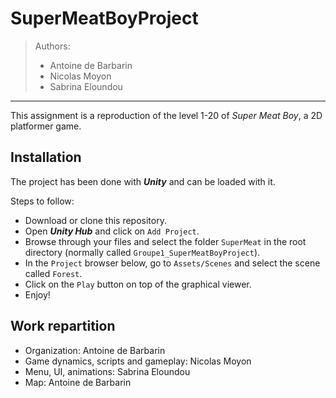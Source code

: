 # SuperMeatBoyProject

> Authors:
> - Antoine de Barbarin
> - Nicolas Moyon
> - Sabrina Eloundou

---

This assignment is a reproduction of the level 1-20 of *Super Meat Boy*, a 2D platformer game.

## Installation

The project has been done with ***Unity*** and can be loaded with it. 

Steps to follow: 
- Download or clone this repository. 
- Open ***Unity Hub*** and click on `Add Project`. 
- Browse through your files and select the folder `SuperMeat` in the root directory (normally called `Groupe1_SuperMeatBoyProject`). 
- In the `Project` browser below, go to `Assets/Scenes` and select the scene called `Forest`. 
- Click on the `Play` button on top of the graphical viewer. 
- Enjoy!

## Work repartition

- Organization: Antoine de Barbarin
- Game dynamics, scripts and gameplay: Nicolas Moyon
- Menu, UI, animations: Sabrina Eloundou
- Map: Antoine de Barbarin
